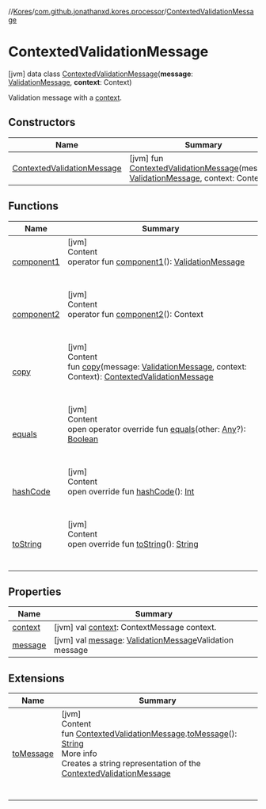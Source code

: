 //[Kores](../../index.md)/[com.github.jonathanxd.kores.processor](../index.md)/[ContextedValidationMessage](index.md)



# ContextedValidationMessage  
 [jvm] data class [ContextedValidationMessage](index.md)(**message**: [ValidationMessage](../-validation-message/index.md), **context**: Context)

Validation message with a [context](context.md).

   


## Constructors  
  
|  Name|  Summary| 
|---|---|
| <a name="com.github.jonathanxd.kores.processor/ContextedValidationMessage/ContextedValidationMessage/#com.github.jonathanxd.kores.processor.ValidationMessage#com.github.jonathanxd.iutils.processing.Context/PointingToDeclaration/"></a>[ContextedValidationMessage](-contexted-validation-message.md)| <a name="com.github.jonathanxd.kores.processor/ContextedValidationMessage/ContextedValidationMessage/#com.github.jonathanxd.kores.processor.ValidationMessage#com.github.jonathanxd.iutils.processing.Context/PointingToDeclaration/"></a> [jvm] fun [ContextedValidationMessage](-contexted-validation-message.md)(message: [ValidationMessage](../-validation-message/index.md), context: Context)   <br>


## Functions  
  
|  Name|  Summary| 
|---|---|
| <a name="com.github.jonathanxd.kores.processor/ContextedValidationMessage/component1/#/PointingToDeclaration/"></a>[component1](component1.md)| <a name="com.github.jonathanxd.kores.processor/ContextedValidationMessage/component1/#/PointingToDeclaration/"></a>[jvm]  <br>Content  <br>operator fun [component1](component1.md)(): [ValidationMessage](../-validation-message/index.md)  <br><br><br>
| <a name="com.github.jonathanxd.kores.processor/ContextedValidationMessage/component2/#/PointingToDeclaration/"></a>[component2](component2.md)| <a name="com.github.jonathanxd.kores.processor/ContextedValidationMessage/component2/#/PointingToDeclaration/"></a>[jvm]  <br>Content  <br>operator fun [component2](component2.md)(): Context  <br><br><br>
| <a name="com.github.jonathanxd.kores.processor/ContextedValidationMessage/copy/#com.github.jonathanxd.kores.processor.ValidationMessage#com.github.jonathanxd.iutils.processing.Context/PointingToDeclaration/"></a>[copy](copy.md)| <a name="com.github.jonathanxd.kores.processor/ContextedValidationMessage/copy/#com.github.jonathanxd.kores.processor.ValidationMessage#com.github.jonathanxd.iutils.processing.Context/PointingToDeclaration/"></a>[jvm]  <br>Content  <br>fun [copy](copy.md)(message: [ValidationMessage](../-validation-message/index.md), context: Context): [ContextedValidationMessage](index.md)  <br><br><br>
| <a name="kotlin/Any/equals/#kotlin.Any?/PointingToDeclaration/"></a>[equals](../../com.github.jonathanxd.kores.util/-simple-resolver/index.md#%5Bkotlin%2FAny%2Fequals%2F%23kotlin.Any%3F%2FPointingToDeclaration%2F%5D%2FFunctions%2F-1211764316)| <a name="kotlin/Any/equals/#kotlin.Any?/PointingToDeclaration/"></a>[jvm]  <br>Content  <br>open operator override fun [equals](../../com.github.jonathanxd.kores.util/-simple-resolver/index.md#%5Bkotlin%2FAny%2Fequals%2F%23kotlin.Any%3F%2FPointingToDeclaration%2F%5D%2FFunctions%2F-1211764316)(other: [Any](https://kotlinlang.org/api/latest/jvm/stdlib/kotlin/-any/index.html)?): [Boolean](https://kotlinlang.org/api/latest/jvm/stdlib/kotlin/-boolean/index.html)  <br><br><br>
| <a name="kotlin/Any/hashCode/#/PointingToDeclaration/"></a>[hashCode](../../com.github.jonathanxd.kores.util/-simple-resolver/index.md#%5Bkotlin%2FAny%2FhashCode%2F%23%2FPointingToDeclaration%2F%5D%2FFunctions%2F-1211764316)| <a name="kotlin/Any/hashCode/#/PointingToDeclaration/"></a>[jvm]  <br>Content  <br>open override fun [hashCode](../../com.github.jonathanxd.kores.util/-simple-resolver/index.md#%5Bkotlin%2FAny%2FhashCode%2F%23%2FPointingToDeclaration%2F%5D%2FFunctions%2F-1211764316)(): [Int](https://kotlinlang.org/api/latest/jvm/stdlib/kotlin/-int/index.html)  <br><br><br>
| <a name="kotlin/Any/toString/#/PointingToDeclaration/"></a>[toString](../../com.github.jonathanxd.kores.util/-simple-resolver/index.md#%5Bkotlin%2FAny%2FtoString%2F%23%2FPointingToDeclaration%2F%5D%2FFunctions%2F-1211764316)| <a name="kotlin/Any/toString/#/PointingToDeclaration/"></a>[jvm]  <br>Content  <br>open override fun [toString](../../com.github.jonathanxd.kores.util/-simple-resolver/index.md#%5Bkotlin%2FAny%2FtoString%2F%23%2FPointingToDeclaration%2F%5D%2FFunctions%2F-1211764316)(): [String](https://kotlinlang.org/api/latest/jvm/stdlib/kotlin/-string/index.html)  <br><br><br>


## Properties  
  
|  Name|  Summary| 
|---|---|
| <a name="com.github.jonathanxd.kores.processor/ContextedValidationMessage/context/#/PointingToDeclaration/"></a>[context](context.md)| <a name="com.github.jonathanxd.kores.processor/ContextedValidationMessage/context/#/PointingToDeclaration/"></a> [jvm] val [context](context.md): ContextMessage context.   <br>
| <a name="com.github.jonathanxd.kores.processor/ContextedValidationMessage/message/#/PointingToDeclaration/"></a>[message](message.md)| <a name="com.github.jonathanxd.kores.processor/ContextedValidationMessage/message/#/PointingToDeclaration/"></a> [jvm] val [message](message.md): [ValidationMessage](../-validation-message/index.md)Validation message   <br>


## Extensions  
  
|  Name|  Summary| 
|---|---|
| <a name="com.github.jonathanxd.kores.processor//toMessage/com.github.jonathanxd.kores.processor.ContextedValidationMessage#/PointingToDeclaration/"></a>[toMessage](../to-message.md)| <a name="com.github.jonathanxd.kores.processor//toMessage/com.github.jonathanxd.kores.processor.ContextedValidationMessage#/PointingToDeclaration/"></a>[jvm]  <br>Content  <br>fun [ContextedValidationMessage](index.md).[toMessage](../to-message.md)(): [String](https://kotlinlang.org/api/latest/jvm/stdlib/kotlin/-string/index.html)  <br>More info  <br>Creates a string representation of the [ContextedValidationMessage](index.md)  <br><br><br>

